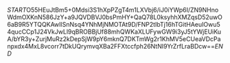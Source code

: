$START$O55HEuJtBm5+0Mdsi3S1hXpPZgT4m1LXVbj6/iJ0iYWp6I/ZN9NHnoWdmOXKnN586JzY+a9JQVDBVJ0bsPmHY+QaQ78L0ksyhhXMZqsD52uwO6aB9R5YTQQKAwIlSnNsq4YNhMjNMOTAt9D/FNP2tIbTj16hTGitHAeuIOwu54qucCCp1J24VkJwLl9qBROBBjUf88mhQWKaXLUFywGW9i3yJ5tYWjEUiKuA/bYR3y+ZurjMuRz2kDepSjW9pY6mknQ7DKTmWg2r1KhMV5eCUeaVDcPanpxdx4MxL8vcorr7tDkUQrymvqXBa2FFXtccfph26NtNI9YrZrfLraBDcw==$END$